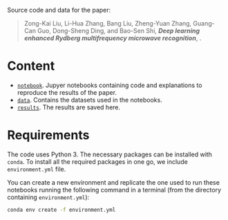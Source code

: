 Source code and data for the paper:

> Zong-Kai Liu, Li-Hua Zhang, Bang Liu, Zheng-Yuan Zhang, Guang-Can Guo, Dong-Sheng Ding, and Bao-Sen Shi, ***Deep learning enhanced Rydberg multifrequency microwave recognition***, [ ]( ).


# Content

- [`notebook`](./notebook). Jupyer notebooks containing code and explanations to reproduce the results of the paper.
- [`data`](./data). Contains the datasets used in the notebooks.
- [`results`](./results). The results are saved here.

# Requirements

The code uses Python 3. The necessary packages can be installed with `conda`.
To install all the required packages in one go, we include `environment.yml` file.

You can create a new environment and replicate the one used to run these notebooks running the following command in a terminal (from the directory containing `environment.yml`):

```bash
conda env create -f environment.yml
```

